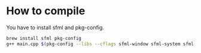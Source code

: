 # How to compile
You have to install sfml and pkg-config.

```bash
brew install sfml pkg-config
g++ main.cpp $(pkg-config --libs --cflags sfml-window sfml-system sfml-graphics) -o main
```
